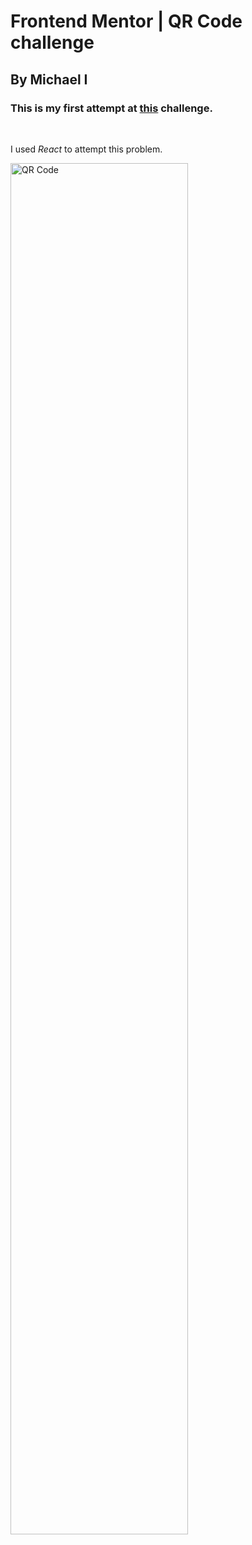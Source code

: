 # Frontend Mentor | QR Code challenge
## By Michael I

### This is my first attempt at [this](https://www.frontendmentor.io/challenges/qr-code-component-iux_sIO_H) challenge. 

<br>

I used *React* to attempt this problem. 

<img src='https://res.cloudinary.com/dz209s6jk/image/upload/v1642681473/Challenges/lzfaukzhigbavv5sc26b.jpg' alt='QR Code' width='75%' height='75%' title='QR Title'>

<br>



